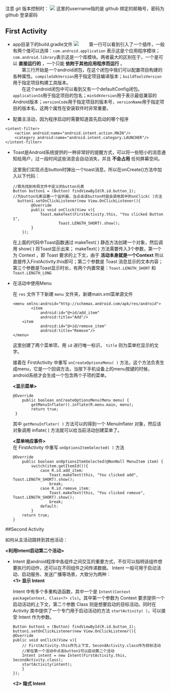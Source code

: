 注意 git 版本控制时：
![](/Users/gotta/Desktop/git-veri.png)
这里的username指的是 github 绑定的邮箱号，密码为 github 登录密码

## First Activity

* app目录下的build.gradle文件
![](/Users/gotta/Desktop/app-build.gradle.png)
　　第一行可以看到引入了一个插件，一般有两个值可以选择：`com.android.application` 表示这是个应用程序模块；`com.android.library`表示这是一个库模块。两者最大的区别在于，一个是可以 **直接运行的** ，一个只能 **依附于其他应用程序而运行** 。<br>
　　第三行开始是一个android闭包，在这个闭包中我们可以配置项目构建的各种属性。`compileSdkVersion`用于指定项目编译版本；`buildToolsVersion`用于指定项目构建工具版本。<br>
　　在这个android闭包中可以看到又有一个defaultConfig闭包。`applicationId`用于指定项目的包名；`minSdkVersion`用于表示最低兼容的Android版本；`versionCode`用于指定项目的版本号，`versionName`用于指定项目的版本名，这两个属性在安装软件时非常重要。

*  配置主活动，因为程序启动时需要知道首先启动的哪个程序

```
<intent-filter>
	<action android:name="android.intent.action.MAIN"/>
	<category android:name="android.intent.category.LAUNCHER"/>
</intent-filter>
```

*	Toast是Android系统提供的一种非常好的提醒方式，可以将一些短小的消息通知给用户，过一段时间这些消息会自动消失，并且 **不会占用** 任何屏幕空间。

	这里我们实现点击button时弹出一个toast消息，所以在onCreate()方法中加入以下代码：
	
	```
	//首先找到布局文件中定义的button元素
	Button button1 = (Button) findViewById(R.id.button_1);  
	//为button元素设置一个监听器，当点击该button时就会调用其中的onClick( )方法
      button1.setOnClickListener(new View.OnClickListener(){ 
            @Override
            public void onClick(View v){
                Toast.makeText(FirstActivity.this, "You clicked Button 1",
                        Toast.LENGTH_SHORT).show();
            }
        });
	```
	在上面的代码中Toast函数通过 makeText( ) 静态方法创建一个对象，然后调用 show( ) 将Toast显示出来； makeText( ) 方法需要传入3个参数，第一个为 Context ，即 Toast 要求的上下文，由于 **活动本身就是一个Context** 所以直接传入FirstActivity.this即可；第二个参数是 Toast 消息显示的文本内容；第三个参数是Toast显示时长，有两个内置常量：`Toast.LENGTH_SHORT` 和 `Toast.LENGTH_LONG`
	
*	在活动中使用Menu
	
	在 `res` 文件下下新建 `menu` 文件夹，新建main.xml菜单源文件
	
	```
	<menu xmlns:android="http://schemas.android.com/apk/res/android">
    		<item
        		android:id="@+id/add_item"
        		android:title="Add"/>
		<item
        		android:id="@+id/remove_item"
       			android:title="Remove"/>
	</menu>
	```
	这里创建了两个菜单项，用 `id` 进行唯一标识， `title` 则为菜单栏显示的文字。
	
	接着在 FirstActivity 中重写 `onCreateOptionsMenu( )` 方法，这个方法负责生成menu，它是一个回调方法，当按下手机设备上的menu按键的时候，android系统才会生成一个包含两个子项的菜单。
	
	**<显示菜单>**<br>
	
	```
	@Override
    	public boolean onCreateOptionsMenu(Menu menu) {
      		getMenuInflater().inflate(R.menu.main, menu);
        	return true;
   	 }
	```
	其中 `getMenuInflater( )` 方法可以的得到一个 MenuInflater 对象，然后该对象调用 inflate( ) 方法就可以给当前活动创建菜单了。
	
	**<菜单响应事件>**<br>
	在 FirstActivity 中重写 `onOptionsItemSelected( )` 方法
	
	```
	@Override
    	public boolean onOptionsItemSelected(@NonNull MenuItem item) {
      		switch(item.getItemId()){
      			case R.id.add_item:
      				Toast.makeText(this, "You clicked add", Toast.LENGTH_SHORT).show();
      				break;
      			case R.id.remove_item:
      				Toast.makeText(this, "You clicked remove", Toast.LENGTH_SHORT).show();
      				break;
      			default:
      		}
        return true;
    }
	```
	
##Second Activity

如何从主活动跳转到其他活动：

**<利用Intent启动第二个活动>**

*	Intent 是android程序中各组件之间交互的重要方式，不仅可以指明该组件想要执行的动作，还可以在不同组件之间传递数据。
	Intent 一般可用于启动活动、启动服务、发送广播等场景，大致分为两种：<br>
	**<1> 显示 Intent**
	
	Intent 中有多个多重构造函数，其中一个是 `Intent(Context packageContext, Class<?> cls)`。其中第一个参数为 Context 要求提供一个启动活动的上下文，第二个参数 Class 则是想要启动的目标活动。同时在 Activity 类中提供了一个专门用于启动活动的方法 `startActivity( )`，可以接受 Intent 作为参数。
	
	```
	Button button1 = (Button) findViewById(R.id.button_1);
	button1.setOnClickListener(new View.OnClickListener(){
	@Override
	public void onClick(View v){
		// FirstActivity.this作为上下文，SecondActivity.class作为目标活动
		//即在第一个活动中点击button1可以启动第二个活动
		Intent intent = new Intent(FirstActivity.this, SecondActivity.class);
		startActivity(intent);
		}
	});
	```
	
	**<2> 隐式 Intent**
